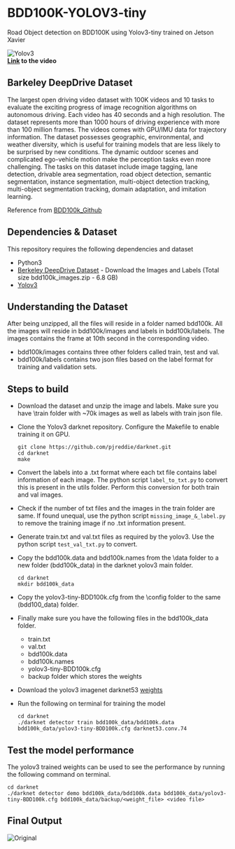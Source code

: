 # BDD100K-YOLOV3-tiny

Road Object detection on BDD100K using Yolov3-tiny trained on Jetson Xavier

![Yolov3](yolov3.gif) \
**[Link](https://www.youtube.com/watch?v=Asf7Op9gzO4&t=1s) to the video**

## Barkeley DeepDrive Dataset

The largest open driving video dataset with 100K videos and 10 tasks to evaluate the exciting progress of image recognition algorithms on autonomous driving. Each video has 40 seconds and a high resolution. The dataset represents more than 1000 hours of driving experience with more than 100 million frames. The videos comes with GPU/IMU data for trajectory information. The dataset possesses geographic, environmental, and weather diversity, which is useful for training models that are less likely to be surprised by new conditions. The dynamic outdoor scenes and complicated ego-vehicle motion make the perception tasks even more challenging. The tasks on this dataset include image tagging, lane detection, drivable area segmentation, road object detection, semantic segmentation, instance segmentation, multi-object detection tracking, multi-object segmentation tracking, domain adaptation, and imitation learning.

Reference from [BDD100k_Github](https://github.com/ucbdrive/bdd100k)


## Dependencies & Dataset

This repository requires the following dependencies and dataset
- Python3
- [Berkeley DeepDrive Dataset](https://bdd-data.berkeley.edu/) - Download the Images and Labels (Total size bdd100k_images.zip - 6.8 GB)
- [Yolov3](https://github.com/pjreddie/darknet)


## Understanding the Dataset

After being unzipped, all the files will reside in a folder named bdd100k. All the images will reside in bdd100k/images and labels in bdd100k/labels.  The images contains the frame at 10th second in the corresponding video.

- bdd100k/images contains three other folders called train, test and val.
- bdd100k/labels contains two json files based on the label format for training and validation sets.  


## Steps to build

- Download the dataset and unzip the image and labels. Make sure you have \train folder with ~70k images as well as labels with train json file.
- Clone the Yolov3 darknet repository. Configure the Makefile to enable training it on GPU.
  ```
  git clone https://github.com/pjreddie/darknet.git
  cd darknet
  make
  ```
- Convert the labels into a .txt format where each txt file contains label information of each image. The python script ```label_to_txt.py``` to convert this is present in the utils folder. Perform this conversion for both train and val images.
- Check if the number of txt files and the images in the train folder are same. If found unequal, use the python script ```missing_image_&_label.py``` to remove the training image if no .txt information present.
- Generate train.txt and val.txt files as required by the yolov3. Use the python script ```test_val_txt.py``` to convert.
- Copy the bdd100k.data and bdd100k.names from the \data folder to a new folder (bdd100k_data) in the darknet yolov3 main folder.
  ```
  cd darknet
  mkdir bdd100k_data
  ```
- Copy the yolov3-tiny-BDD100k.cfg from the \config folder to the same (bdd100_data) folder.
- Finally make sure you have the following files in the bdd100k_data folder.
  - train.txt
  - val.txt
  - bdd100k.data
  - bdd100k.names
  - yolov3-tiny-BDD100k.cfg
  - backup folder which stores the weights

- Download the yolov3 imagenet darknet53 [weights](https://pjreddie.com/darknet/yolo/)
- Run the following on terminal for training the model
  ```
  cd darknet
  ./darknet detector train bdd100k_data/bdd100k.data bdd100k_data/yolov3-tiny-BDD100k.cfg darknet53.conv.74
  ```

## Test the model performance

The yolov3 trained weights can be used to see the performance by running the following command on terminal.
```
cd darknet
./darknet detector demo bdd100k_data/bdd100k.data bdd100k_data/yolov3-tiny-BDD100k.cfg bdd100k_data/backup/<weight_file> <video file>
```

## Final Output

![Original](yolov3.jpg)
